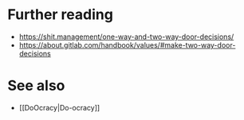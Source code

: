 # Further reading

- <https://shit.management/one-way-and-two-way-door-decisions/>
- <https://about.gitlab.com/handbook/values/#make-two-way-door-decisions>

# See also

- [[DoOcracy|Do-ocracy]]
